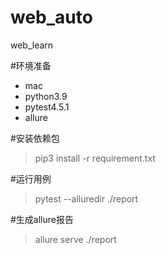 # web_auto
web_learn

#环境准备
- mac
- python3.9
- pytest4.5.1
- allure

#安装依赖包
>pip3 install -r requirement.txt

#运行用例
>pytest --alluredir ./report

#生成allure报告
>allure serve ./report
